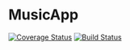 # MusicApp
[![Coverage Status](https://coveralls.io/repos/github/Basemera/MusicApp/badge.svg)](https://coveralls.io/github/Basemera/MusicApp)
[![Build Status](https://travis-ci.org/Basemera/MusicApp.svg?branch=master)](https://travis-ci.org/Basemera/MusicApp)
